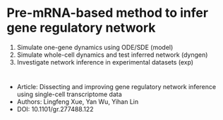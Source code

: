 # Pre-mRNA-based method to infer gene regulatory network

1. Simulate one-gene dynamics using ODE/SDE (model)
2. Simulate whole-cell dynamics and test inferred network (dyngen)
4. Investigate network inference in experimental datasets (exp)
# 
+ Article: Dissecting and improving gene regulatory network inference using single-cell transcriptome data
+ Authors: Lingfeng Xue, Yan Wu, Yihan Lin
+ DOI: 10.1101/gr.277488.122
